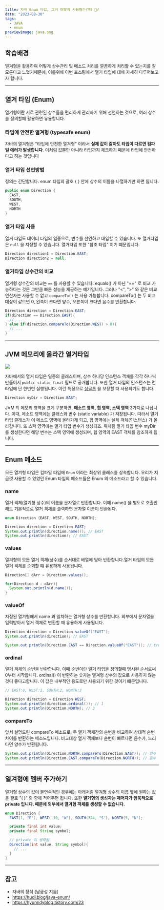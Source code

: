 ```yaml
---
title: 자바 Enum 타입, 그거 어떻게 사용하는건데 🤷‍♂️
date: "2023-08-30"
tags:
  - JAVA
  - enum
previewImage: java.png
---
```


## 학습배경

열겨형을 활용하여 어떻게 상수관리 및 메소드 처리를 깔끔하게 처리할 수 있는지를 잘 모른다고 느꼈기때문에, 이를위해 이번 포스팅에서 열거 타입에 대해 자세히 다루어보고자 합니다.

---

## 열겨 타입 (Enum)

열겨형이란 서로 관련된 상수들을 편리하게 관리하기 위해 선언하는 것으로, 여러 상수를 정의할때 활용하면 유용합니다.

### 타입에 안전한 열겨형 (typesafe enum)

자바의 열겨형은 "타입에 안전한 열겨형" 이라서 **실제 값이 같아도 타입이 다르면 컴파일 에러가 발생합니다.** 이처럼 값뿐만 아니라 타입까지 체크하기 때문에 타입에 안전하다고 하는 것입니다

### 열거 타입 선언방법

정의는 간단합니다. enum 타입의 괄호 { } 안에 상수의 이름을 나열하기만 하면 됩니다.

```java
public enum Direction {
  EAST,
  SOUTH,
  WEST,
  NORTH
}
```

### 열거 타입 사용

열거 타입도 데이터 타입의 일종으로, 변수를 선언하고 대입할 수 있습니다. 또 열거타입은 `null` 을 지정할 수 있습니다. 열거타입 또한 "참조 타입" 이기 떄문입니다.

```java
Direction direction1 = Direction.EAST;
Direction direction2 = null;
```

### 열거타입 상수간의 비교

열겨형 상수간의 비교는 `==` 를 사용할 수 있습니다. equals() 가 아닌 "==" 로 비교 가능하다는 것은 그만큼 빠른 성능을 제공하는 얘기입니다. 그러나 "<", ">" 와 같은 비교연산자는 사용할 수 없고 `compareTo()` 는 사용 가능합니다. compareTo() 는 두 비교대상이 같으면 0, 왼쪽이 크다면 양수, 오른쪽이 크다면 음수를 반환합니다.

```java
Direction direction = Direction.EAST;
if(direction == Direction.EAST){
  // ...
} else if(direction.compareTo(Direction.WEST) > 0){
  // ...
}
```

---

## JVM 메모리에 올라간 열거타입

![](https://velog.velcdn.com/images/msung99/post/266d6b69-71e2-4c09-b331-ddfb79063488/image.png)

자바에서의 열거 타입은 일종의 클래스이며, 상수 하나당 인스턴스 객체를 각각 하나씩 만들어서 `public static final` 필드로 공개합니다. 또한 열거 타입의 인스턴스는 런타임에 단 한번만 실행됩니다. 이런 특징으로 [싱글톤](https://velog.io/@msung99/JAVA-%EC%9E%90%EC%9B%90%EC%9D%84-%EC%A7%81%EC%A0%91-%EB%AA%85%EC%8B%9C%ED%95%98%EC%A7%80-%EB%A7%90%EA%B3%A0-%EC%9D%98%EC%A1%B4-%EA%B0%9D%EC%B2%B4-%EC%A3%BC%EC%9E%85%EC%9D%84-%EC%82%AC%EC%9A%A9%ED%95%98%EB%9D%BC-feat.-%EC%8B%B1%EA%B8%80%ED%86%A4) 을 보장할 때 사용되기도 합니다.

```java
Direction myDir = Direction.EAST;
```

JVM 의 메모리 영역을 크게 구분하면, **메소드 영역, 힙 영역, 스택 영역** 3가지로 나뉩니다. 이때, 메소드 영역에는 클래스와 변수 (static variable) 가 저장됩니다. 따라서 열거 타입 클래스가 이 메소드 영역에 올라가게 되고, 힙 영역에는 실제 객체(인스턴스) 가 올라갑니다. 또 스택 영역에는 열거 타입 변수가 생성되죠. 위처럼 열거 타입 변수 myDir 를 생성한다면 해당 변수는 스택 영역에 생성되며, 힙 영역의 EAST 객체를 참조하게 됩니다.

---

## Enum 메소드

모든 열겨형 타입은 컴파일 타임에 `Enum` 이라는 최상위 클래스를 상속합니다. 우리가 지금껏 사용할 수 있었던 Enum 타입의 메소드들은 Enum 의 메소드라고 할 수 있습니다.

### name

열거 객체(열겨형 상수)의 이름을 문자열로 반환합니다. 이때 name() 을 별도로 호출안해도 기본적으로 열거 객체를 출력하면 문자열 이름이 반환된다.

```java
enum Direction {EAST, WEST, SOUTH, NORTH};

Direction direction = Direction.EAST;
System.out.println(direction.name()); // EAST
System.out.println(direction); // EAST
```

### values

열겨형의 모든 열거 객체(상수)를 순서대로 배열에 담아 반환합니다.열거 타입의 모든 열거 객체를 순회할 떄 유용하게 사용됩니다.

```java
Direction[] dArr = Direction.values();

for(Direction d : dArr){
  System.out.println(d.name());
}
```

### valueOf

지정된 열겨형에서 name 과 일치하는 열거형 상수를 반환합니다. 외부에서 문자열을 입력받아서 열거 객체로 변환할 때 유용하게 사용됩니다.

```java
Direction direction = Direction.valueOf("EAST");
System.out.println(direction); // EAST

System.out.println(Direction.EAST == Direction.valueOf("EAST")); // true
```

### ordinal

열거 객체의 순번을 반환합니다. 이때 순번이란 열거 타입을 정의할때 명시된 순서로써 0부터 시작합니다. ordinal() 이 반환하는 숫자는 열겨형 상수의 값으로 사용하지 않는것디 좋다고합니다. 이 값은 내부적인 용도로만 사용되기 위한 것이기 떄문입니다.

```java
// EAST:0, WEST:1, SOUTH:2, NORTH:3

Direction direction = Direction.WEST;
System.out.println(direction.ordinal()); // 1
System.out.println(Direction.NORTH); // 3
```

### compareTo

앞서 설명드린 compareTo 메소드로, 두 열거 객체간의 순번을 비교하여 상대적 순번 차이를 반환하는 메소드입니다. 비교대상 열거 객체보다 순번이 빠르다면 음수가, 느리다면 양수가 반환됩니다.

```java
System.out.println(Direction.NORTH.compareTo(Direction.EAST)); // 양수
System.out.println(Direction.EAST.compareTo(Direction.NORTH)); // 음수
```

---

## 열겨형에 멤버 추가하기

열거형 상수의 값이 불연속적인 경우에는 아래처럼 열겨형 상수의 이름 옆에 원하는 값을 괄호 "( )" 와 함께 적어주면 됩니다. 또한 **열거형의 생성자는 제어자가 암묵적으로 private 입니다. 때문에 외부에서 열겨형 객체를 생성할 수 없습니다.**

```java
enum Direction {
  EAST(1, "E"), WEST(-10, "W"), SOUTH(324, "S"), NORTH(5, "N");

  private final int value;
  private final String symbol;

  // private 이 생략됨
  Direction(int value, String symbol){
    // ...
  }
}
```

---

## 참고

- 자바의 정석 (남궁성 지음)
- https://hudi.blog/java-enum/
- https://hyunndyblog.tistory.com/23
